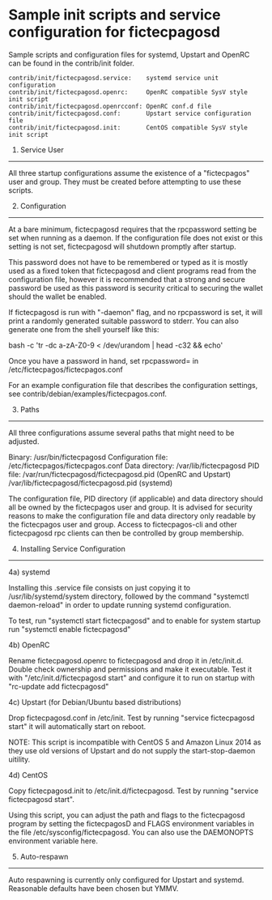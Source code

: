 Sample init scripts and service configuration for fictecpagosd
==========================================================

Sample scripts and configuration files for systemd, Upstart and OpenRC
can be found in the contrib/init folder.

    contrib/init/fictecpagosd.service:    systemd service unit configuration
    contrib/init/fictecpagosd.openrc:     OpenRC compatible SysV style init script
    contrib/init/fictecpagosd.openrcconf: OpenRC conf.d file
    contrib/init/fictecpagosd.conf:       Upstart service configuration file
    contrib/init/fictecpagosd.init:       CentOS compatible SysV style init script

1. Service User
---------------------------------

All three startup configurations assume the existence of a "fictecpagos" user
and group.  They must be created before attempting to use these scripts.

2. Configuration
---------------------------------

At a bare minimum, fictecpagosd requires that the rpcpassword setting be set
when running as a daemon.  If the configuration file does not exist or this
setting is not set, fictecpagosd will shutdown promptly after startup.

This password does not have to be remembered or typed as it is mostly used
as a fixed token that fictecpagosd and client programs read from the configuration
file, however it is recommended that a strong and secure password be used
as this password is security critical to securing the wallet should the
wallet be enabled.

If fictecpagosd is run with "-daemon" flag, and no rpcpassword is set, it will
print a randomly generated suitable password to stderr.  You can also
generate one from the shell yourself like this:

bash -c 'tr -dc a-zA-Z0-9 < /dev/urandom | head -c32 && echo'

Once you have a password in hand, set rpcpassword= in /etc/fictecpagos/fictecpagos.conf

For an example configuration file that describes the configuration settings,
see contrib/debian/examples/fictecpagos.conf.

3. Paths
---------------------------------

All three configurations assume several paths that might need to be adjusted.

Binary:              /usr/bin/fictecpagosd
Configuration file:  /etc/fictecpagos/fictecpagos.conf
Data directory:      /var/lib/fictecpagosd
PID file:            /var/run/fictecpagosd/fictecpagosd.pid (OpenRC and Upstart)
                     /var/lib/fictecpagosd/fictecpagosd.pid (systemd)

The configuration file, PID directory (if applicable) and data directory
should all be owned by the fictecpagos user and group.  It is advised for security
reasons to make the configuration file and data directory only readable by the
fictecpagos user and group.  Access to fictecpagos-cli and other fictecpagosd rpc clients
can then be controlled by group membership.

4. Installing Service Configuration
-----------------------------------

4a) systemd

Installing this .service file consists on just copying it to
/usr/lib/systemd/system directory, followed by the command
"systemctl daemon-reload" in order to update running systemd configuration.

To test, run "systemctl start fictecpagosd" and to enable for system startup run
"systemctl enable fictecpagosd"

4b) OpenRC

Rename fictecpagosd.openrc to fictecpagosd and drop it in /etc/init.d.  Double
check ownership and permissions and make it executable.  Test it with
"/etc/init.d/fictecpagosd start" and configure it to run on startup with
"rc-update add fictecpagosd"

4c) Upstart (for Debian/Ubuntu based distributions)

Drop fictecpagosd.conf in /etc/init.  Test by running "service fictecpagosd start"
it will automatically start on reboot.

NOTE: This script is incompatible with CentOS 5 and Amazon Linux 2014 as they
use old versions of Upstart and do not supply the start-stop-daemon uitility.

4d) CentOS

Copy fictecpagosd.init to /etc/init.d/fictecpagosd. Test by running "service fictecpagosd start".

Using this script, you can adjust the path and flags to the fictecpagosd program by
setting the fictecpagosD and FLAGS environment variables in the file
/etc/sysconfig/fictecpagosd. You can also use the DAEMONOPTS environment variable here.

5. Auto-respawn
-----------------------------------

Auto respawning is currently only configured for Upstart and systemd.
Reasonable defaults have been chosen but YMMV.
